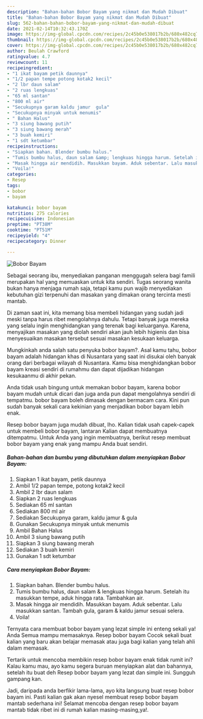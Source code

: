 ```yaml
---
description: "Bahan-bahan Bobor Bayam yang nikmat dan Mudah Dibuat"
title: "Bahan-bahan Bobor Bayam yang nikmat dan Mudah Dibuat"
slug: 562-bahan-bahan-bobor-bayam-yang-nikmat-dan-mudah-dibuat
date: 2021-02-14T10:32:43.170Z
image: https://img-global.cpcdn.com/recipes/2c45b0e538017b2b/680x482cq70/bobor-bayam-foto-resep-utama.jpg
thumbnail: https://img-global.cpcdn.com/recipes/2c45b0e538017b2b/680x482cq70/bobor-bayam-foto-resep-utama.jpg
cover: https://img-global.cpcdn.com/recipes/2c45b0e538017b2b/680x482cq70/bobor-bayam-foto-resep-utama.jpg
author: Beulah Crawford
ratingvalue: 4.7
reviewcount: 11
recipeingredient:
- "1 ikat bayam petik daunnya"
- "1/2 papan tempe potong kotak2 kecil"
- "2 lbr daun salam"
- "2 ruas lengkuas"
- "65 ml santan"
- "800 ml air"
- "Secukupnya garam kaldu jamur  gula"
- "Secukupnya minyak untuk menumis"
- " Bahan Halus"
- "3 siung bawang putih"
- "3 siung bawang merah"
- "3 buah kemiri"
- "1 sdt ketumbar"
recipeinstructions:
- "Siapkan bahan. Blender bumbu halus."
- "Tumis bumbu halus, daun salam &amp; lengkuas hingga harum. Setelah itu masukkan tempe, aduk hingga rata. Tambahkan air."
- "Masak hingga air mendidih. Masukkan bayam. Aduk sebentar. Lalu masukkan santan. Tambah gula, garam &amp; kaldu jamur sesuai selera."
- "Voila!"
categories:
- Resep
tags:
- bobor
- bayam

katakunci: bobor bayam 
nutrition: 275 calories
recipecuisine: Indonesian
preptime: "PT38M"
cooktime: "PT51M"
recipeyield: "4"
recipecategory: Dinner

---
```



![Bobor Bayam](https://img-global.cpcdn.com/recipes/2c45b0e538017b2b/680x482cq70/bobor-bayam-foto-resep-utama.jpg)

Sebagai seorang ibu, menyediakan panganan menggugah selera bagi famili merupakan hal yang memuaskan untuk kita sendiri. Tugas seorang  wanita bukan hanya menjaga rumah saja, tetapi kamu pun wajib menyediakan kebutuhan gizi terpenuhi dan masakan yang dimakan orang tercinta mesti mantab.

Di zaman  saat ini, kita memang bisa membeli hidangan yang sudah jadi meski tanpa harus ribet mengolahnya dahulu. Tetapi banyak juga mereka yang selalu ingin menghidangkan yang terenak bagi keluarganya. Karena, menyajikan masakan yang diolah sendiri akan jauh lebih higienis dan bisa menyesuaikan masakan tersebut sesuai masakan kesukaan keluarga. 



Mungkinkah anda salah satu penyuka bobor bayam?. Asal kamu tahu, bobor bayam adalah hidangan khas di Nusantara yang saat ini disukai oleh banyak orang dari berbagai wilayah di Nusantara. Kamu bisa menghidangkan bobor bayam kreasi sendiri di rumahmu dan dapat dijadikan hidangan kesukaanmu di akhir pekan.

Anda tidak usah bingung untuk memakan bobor bayam, karena bobor bayam mudah untuk dicari dan juga anda pun dapat mengolahnya sendiri di tempatmu. bobor bayam boleh dimasak dengan bermacam cara. Kini pun sudah banyak sekali cara kekinian yang menjadikan bobor bayam lebih enak.

Resep bobor bayam juga mudah dibuat, lho. Kalian tidak usah capek-capek untuk membeli bobor bayam, lantaran Kalian dapat membuatnya ditempatmu. Untuk Anda yang ingin membuatnya, berikut resep membuat bobor bayam yang enak yang mampu Anda buat sendiri.

<!--inarticleads1-->

##### Bahan-bahan dan bumbu yang dibutuhkan dalam menyiapkan Bobor Bayam:

1. Siapkan 1 ikat bayam, petik daunnya
1. Ambil 1/2 papan tempe, potong kotak2 kecil
1. Ambil 2 lbr daun salam
1. Siapkan 2 ruas lengkuas
1. Sediakan 65 ml santan
1. Sediakan 800 ml air
1. Sediakan Secukupnya garam, kaldu jamur &amp; gula
1. Gunakan Secukupnya minyak untuk menumis
1. Ambil  Bahan Halus
1. Ambil 3 siung bawang putih
1. Siapkan 3 siung bawang merah
1. Sediakan 3 buah kemiri
1. Gunakan 1 sdt ketumbar




<!--inarticleads2-->

##### Cara menyiapkan Bobor Bayam:

1. Siapkan bahan. Blender bumbu halus.
1. Tumis bumbu halus, daun salam &amp; lengkuas hingga harum. Setelah itu masukkan tempe, aduk hingga rata. Tambahkan air.
1. Masak hingga air mendidih. Masukkan bayam. Aduk sebentar. Lalu masukkan santan. Tambah gula, garam &amp; kaldu jamur sesuai selera.
1. Voila!




Ternyata cara membuat bobor bayam yang lezat simple ini enteng sekali ya! Anda Semua mampu memasaknya. Resep bobor bayam Cocok sekali buat kalian yang baru akan belajar memasak atau juga bagi kalian yang telah ahli dalam memasak.

Tertarik untuk mencoba membikin resep bobor bayam enak tidak rumit ini? Kalau kamu mau, ayo kamu segera buruan menyiapkan alat dan bahannya, setelah itu buat deh Resep bobor bayam yang lezat dan simple ini. Sungguh gampang kan. 

Jadi, daripada anda berfikir lama-lama, ayo kita langsung buat resep bobor bayam ini. Pasti kalian gak akan nyesel membuat resep bobor bayam mantab sederhana ini! Selamat mencoba dengan resep bobor bayam mantab tidak ribet ini di rumah kalian masing-masing,ya!.

